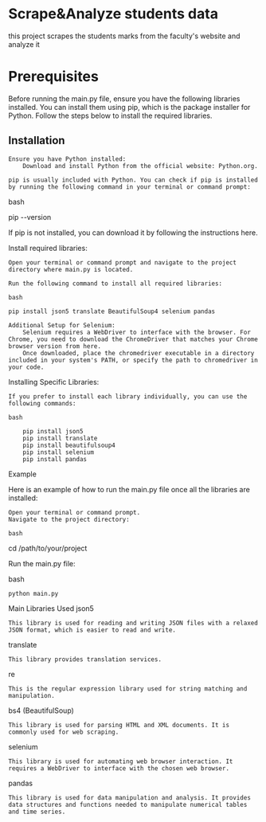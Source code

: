 # Scrape&Analyze students data
this project scrapes the students marks from the faculty's website and analyze it

# Prerequisites
Before running the main.py file, ensure you have the following libraries installed. You can install them using pip, which is the package installer for Python. Follow the steps below to install the required libraries.

## Installation
    Ensure you have Python installed:
        Download and install Python from the official website: Python.org.

    pip is usually included with Python. You can check if pip is installed by running the following command in your terminal or command prompt:

bash

pip --version

If pip is not installed, you can download it by following the instructions here.

Install required libraries:

    Open your terminal or command prompt and navigate to the project directory where main.py is located.

    Run the following command to install all required libraries:

    bash

    pip install json5 translate BeautifulSoup4 selenium pandas

    Additional Setup for Selenium:
        Selenium requires a WebDriver to interface with the browser. For Chrome, you need to download the ChromeDriver that matches your Chrome browser version from here.
        Once downloaded, place the chromedriver executable in a directory included in your system's PATH, or specify the path to chromedriver in your code.

Installing Specific Libraries:

    If you prefer to install each library individually, you can use the following commands:

    bash

        pip install json5
        pip install translate
        pip install beautifulsoup4
        pip install selenium
        pip install pandas

Example

Here is an example of how to run the main.py file once all the libraries are installed:

    Open your terminal or command prompt.
    Navigate to the project directory:

    bash

cd /path/to/your/project

Run the main.py file:

bash

    python main.py

Main Libraries Used
json5

    This library is used for reading and writing JSON files with a relaxed JSON format, which is easier to read and write.

translate

    This library provides translation services.

re

    This is the regular expression library used for string matching and manipulation.

bs4 (BeautifulSoup)

    This library is used for parsing HTML and XML documents. It is commonly used for web scraping.

selenium

    This library is used for automating web browser interaction. It requires a WebDriver to interface with the chosen web browser.

pandas

    This library is used for data manipulation and analysis. It provides data structures and functions needed to manipulate numerical tables and time series.

